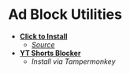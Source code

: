 # Ad Block Utilities

- [**Click to Install**](https://github.com/pixeltris/TwitchAdSolutions/raw/master/vaft/vaft.user.js)
  - [_Source_](https://github.com/pixeltris/TwitchAdSolutions)
- [**YT Shorts Blocker**](https://github.com/gijsdev/ublock-hide-yt-shorts)
  - _Install via Tampermonkey_

